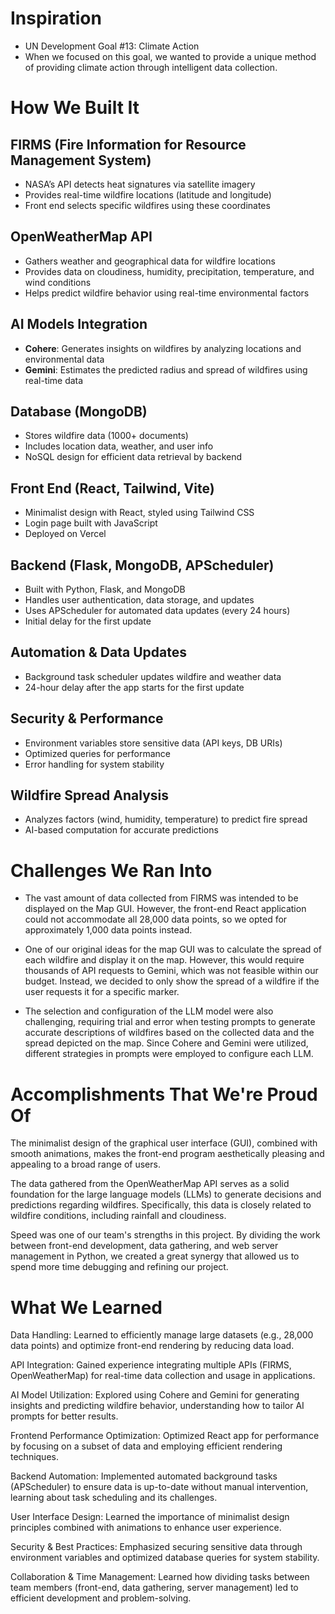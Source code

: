 # Inspiration
- UN Development Goal #13: Climate Action
- When we focused on this goal, we wanted to provide a unique method of providing climate action through intelligent data collection.

# How We Built It

## FIRMS (Fire Information for Resource Management System)
- NASA’s API detects heat signatures via satellite imagery
- Provides real-time wildfire locations (latitude and longitude)
- Front end selects specific wildfires using these coordinates

## OpenWeatherMap API
- Gathers weather and geographical data for wildfire locations
- Provides data on cloudiness, humidity, precipitation, temperature, and wind conditions
- Helps predict wildfire behavior using real-time environmental factors

## AI Models Integration
- **Cohere**: Generates insights on wildfires by analyzing locations and environmental data
- **Gemini**: Estimates the predicted radius and spread of wildfires using real-time data

## Database (MongoDB)
- Stores wildfire data (1000+ documents)
- Includes location data, weather, and user info
- NoSQL design for efficient data retrieval by backend

## Front End (React, Tailwind, Vite)
- Minimalist design with React, styled using Tailwind CSS
- Login page built with JavaScript
- Deployed on Vercel

## Backend (Flask, MongoDB, APScheduler)
- Built with Python, Flask, and MongoDB
- Handles user authentication, data storage, and updates
- Uses APScheduler for automated data updates (every 24 hours)
- Initial delay for the first update

## Automation & Data Updates
- Background task scheduler updates wildfire and weather data
- 24-hour delay after the app starts for the first update

## Security & Performance
- Environment variables store sensitive data (API keys, DB URIs)
- Optimized queries for performance
- Error handling for system stability

## Wildfire Spread Analysis
- Analyzes factors (wind, humidity, temperature) to predict fire spread
- AI-based computation for accurate predictions

# Challenges  We Ran Into
- The vast amount of data collected from FIRMS was intended to be displayed on the Map GUI. However, the front-end React application could not accommodate all 28,000 data points, so we opted for approximately 1,000 data points instead.

- One of our original ideas for the map GUI was to calculate the spread of each wildfire and display it on the map. However, this would require thousands of API requests to Gemini, which was not feasible within our budget. Instead, we decided to only show the spread of a wildfire if the user requests it for a specific marker.

- The selection and configuration of the LLM model were also challenging, requiring trial and error when testing prompts to generate accurate descriptions of wildfires based on the collected data and the spread depicted on the map. Since Cohere and Gemini were utilized, different strategies in prompts were employed to configure each LLM.

# Accomplishments That We're Proud Of
The minimalist design of the graphical user interface (GUI), combined with smooth animations, makes the front-end program aesthetically pleasing and appealing to a broad range of users.

The data gathered from the OpenWeatherMap API serves as a solid foundation for the large language models (LLMs) to generate decisions and predictions regarding wildfires. Specifically, this data is closely related to wildfire conditions, including rainfall and cloudiness.

Speed was one of our team's strengths in this project. By dividing the work between front-end development, data gathering, and web server management in Python, we created a great synergy that allowed us to spend more time debugging and refining our project.

# What We Learned
Data Handling: Learned to efficiently manage large datasets (e.g., 28,000 data points) and optimize front-end rendering by reducing data load.

API Integration: Gained experience integrating multiple APIs (FIRMS, OpenWeatherMap) for real-time data collection and usage in applications.

AI Model Utilization: Explored using Cohere and Gemini for generating insights and predicting wildfire behavior, understanding how to tailor AI prompts for better results.

Frontend Performance Optimization: Optimized React app for performance by focusing on a subset of data and employing efficient rendering techniques.

Backend Automation: Implemented automated background tasks (APScheduler) to ensure data is up-to-date without manual intervention, learning about task scheduling and its challenges.

User Interface Design: Learned the importance of minimalist design principles combined with animations to enhance user experience.

Security & Best Practices: Emphasized securing sensitive data through environment variables and optimized database queries for system stability.

Collaboration & Time Management: Learned how dividing tasks between team members (front-end, data gathering, server management) led to efficient development and problem-solving.


